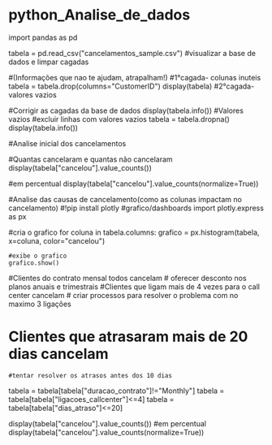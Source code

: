 # python_Analise_de_dados

import pandas as pd

tabela = pd.read_csv("cancelamentos_sample.csv")
#visualizar a base de dados e limpar cagadas


#(Informações que nao te ajudam, atrapalham!)
#1°cagada- colunas inuteis
tabela = tabela.drop(columns="CustomerID")
display(tabela)
#2°cagada- valores vazios

#Corrigir as cagadas da base de dados
display(tabela.info())
#Valores vazios
#excluir linhas com valores vazios
tabela = tabela.dropna()
display(tabela.info())

#Analise inicial dos cancelamentos

#Quantas cancelaram e quantas não cancelaram
display(tabela["cancelou"].value_counts())

#em percentual
display(tabela["cancelou"].value_counts(normalize=True))

#Analise das causas de cancelamento(como as colunas impactam no cancelamento)
#!pip install plotly
#grafico/dashboards
import plotly.express as px

#cria o grafico
for coluna in tabela.columns:
    grafico = px.histogram(tabela, x=coluna, color="cancelou")

    #exibe o grafico
    grafico.show()
    
#Clientes do contrato mensal todos cancelam
    # oferecer desconto nos planos anuais e trimestrais
#Clientes que ligam mais de 4 vezes para o call center cancelam
    # criar processos para resolver o problema com no maximo 3 ligações
# Clientes que atrasaram mais de 20 dias cancelam
    #tentar resolver os atrasos antes dos 10 dias

tabela = tabela[tabela["duracao_contrato"]!="Monthly"]
tabela = tabela[tabela["ligacoes_callcenter"]<=4]
tabela = tabela[tabela["dias_atraso"]<=20]

display(tabela["cancelou"].value_counts())
#em percentual
display(tabela["cancelou"].value_counts(normalize=True))
